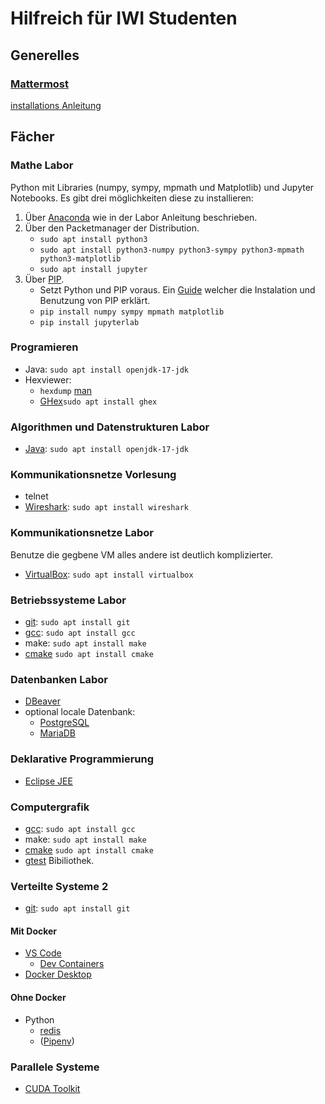 # Hilfreich für IWI Studenten

## Generelles

### [Mattermost](https://mattermost.com/)

[installations Anleitung](https://docs.mattermost.com/collaborate/install-desktop-app.html)

## Fächer

### Mathe Labor

Python mit Libraries (numpy, sympy, mpmath und Matplotlib) und Jupyter Notebooks.
Es gibt drei möglichkeiten diese zu installieren:

1. Über [Anaconda](https://www.anaconda.com/) wie in der Labor Anleitung beschrieben.
2. Über den Packetmanager der Distribution.
   * `sudo apt install python3`
   * `sudo apt install python3-numpy python3-sympy python3-mpmath python3-matplotlib`
   * `sudo apt install jupyter`
3. Über [PIP](https://pypi.org/).
   * Setzt Python und PIP voraus. Ein [Guide](https://packaging.python.org/en/latest/tutorials/installing-packages/) welcher die Instalation und Benutzung von PIP erklärt.
   * `pip install numpy sympy mpmath matplotlib`
   * `pip install jupyterlab`

### Programieren

* Java: `sudo apt install openjdk-17-jdk`
* Hexviewer:
  * `hexdump` [man](https://man7.org/linux/man-pages/man1/hexdump.1.html)
  * [GHex](https://gitlab.gnome.org/GNOME/ghex)`sudo apt install ghex`

### Algorithmen und Datenstrukturen Labor

* [Java](https://openjdk.org): `sudo apt install openjdk-17-jdk`

### Kommunikationsnetze Vorlesung

* telnet
* [Wireshark](https://www.wireshark.org/): `sudo apt install wireshark`

### Kommunikationsnetze Labor

Benutze die gegbene VM alles andere ist deutlich komplizierter.

* [VirtualBox](https://www.virtualbox.org/): `sudo apt install virtualbox`

### Betriebssysteme Labor

* [git](https://git-scm.com/): `sudo apt install git`
* [gcc](https://gcc.gnu.org/): `sudo apt install gcc`
* make: `sudo apt install make`
* [cmake](https://cmake.org/) `sudo apt install cmake`

### Datenbanken Labor

* [DBeaver](https://dbeaver.io/)
* optional locale Datenbank:
  * [PostgreSQL](https://www.postgresql.org)
  * [MariaDB](https://mariadb.org)

### Deklarative Programmierung

* [Eclipse JEE](https://www.eclipse.org/downloads/packages/release/2023-09/r/eclipse-ide-enterprise-java-and-web-developers)

### Computergrafik

* [gcc](https://gcc.gnu.org/): `sudo apt install gcc`
* make: `sudo apt install make`
* [cmake](https://cmake.org/) `sudo apt install cmake`
* [gtest](https://github.com/google/googletest) Bibiliothek.

### Verteilte Systeme 2

* [git](https://git-scm.com/): `sudo apt install git`

#### Mit Docker

* [VS Code](https://code.visualstudio.com/)
  * [Dev Containers](https://marketplace.visualstudio.com/items?itemName=ms-vscode-remote.remote-containers)
* [Docker Desktop](https://docs.docker.com/desktop/install/linux-install/)

#### Ohne Docker

* Python
  * [redis](https://redis.io/docs/connect/clients/python/https://redis.io/docs/connect/clients/python/)
  * ([Pipenv](https://pipenv.pypa.io/en/latest/))

### Parallele Systeme

* [CUDA Toolkit](https://developer.nvidia.com/cuda-downloads?target_os=Linux)
